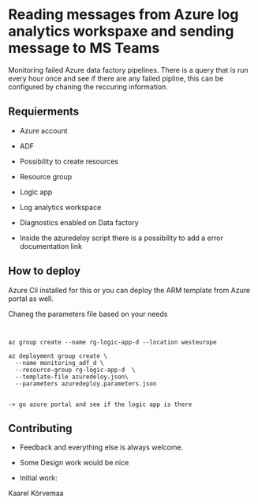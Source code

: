 # Reading messages from Azure log analytics workspaxe and sending message to MS Teams

Monitoring failed Azure data factory pipelines. There is a query that is run every hour once and see if there are any failed pipline, this can be configured by chaning the reccuring information.


## Requierments

+ Azure account 
+ ADF
+ Possibility to create resources 
+ Resource group
+ Logic app
+ Log analytics workspace
+ Diagnostics enabled on Data factory

+ Inside the azuredeloy script there is a possibility to add a error documentation link



## How to deploy 




Azure Cli installed for this or you can deploy the ARM template from Azure portal as well.


Chaneg the parameters file based on your needs

```


az group create --name rg-logic-app-d --location westeurope

az deployment group create \
  --name monitoring_adf_d \
  --resource-group rg-logic-app-d  \
  --template-file azuredeloy.json\
  --parameters azuredeploy.parameters.json


```

```
-> go azure portal and see if the logic app is there 

```



## Contributing

+ Feedback and everything else is always welcome. 

+ Some Design work would be nice 

+ Initial work:

Kaarel Kõrvemaa 

